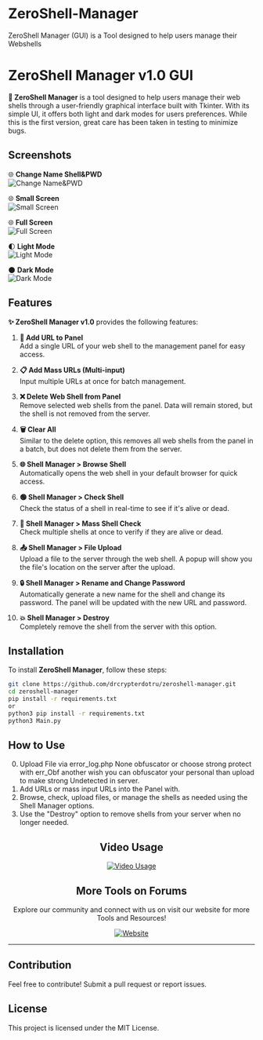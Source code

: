 # ZeroShell-Manager
 ZeroShell Manager (GUI) is a Tool designed to help users manage their Webshells
# ZeroShell Manager v1.0 GUI

**🚀 ZeroShell Manager** is a tool designed to help users manage their web shells through a user-friendly graphical interface built with Tkinter. With its simple UI, it offers both light and dark modes for users preferences. While this is the first version, great care has been taken in testing to minimize bugs.

## Screenshots 

🌐 **Change Name Shell&PWD**  
![Change Name&PWD](link-to-Change-Name&Password-screenshot)

🌐 **Small Screen**  
![Small Screen](link-to-Small-mode-screenshot)

🌐 **Full Screen**  
![Full Screen](link-to-Full-mode-screenshot)

🌓 **Light Mode**  
![Light Mode](link-to-light-mode-screenshot)

🌑 **Dark Mode**  
![Dark Mode](link-to-dark-mode-screenshot)

## Features 
**✨ ZeroShell Manager v1.0** provides the following features:

1. **🔗 Add URL to Panel**  
   Add a single URL of your web shell to the management panel for easy access.

2. **📋 Add Mass URLs (Multi-input)**  
   Input multiple URLs at once for batch management.

3. **❌ Delete Web Shell from Panel**  
   Remove selected web shells from the panel. Data will remain stored, but the shell is not removed from the server.

4. **🗑️ Clear All**  
   Similar to the delete option, this removes all web shells from the panel in a batch, but does not delete them from the server.

5. **🌐 Shell Manager > Browse Shell**  
   Automatically opens the web shell in your default browser for quick access.

6. **🟢 Shell Manager > Check Shell**  
   Check the status of a shell in real-time to see if it's alive or dead.

7. **🔄 Shell Manager > Mass Shell Check**  
   Check multiple shells at once to verify if they are alive or dead.

8. **📤 Shell Manager > File Upload**  
   Upload a file to the server through the web shell. A popup will show you the file's location on the server after the upload.

9. **🔒 Shell Manager > Rename and Change Password**  
   Automatically generate a new name for the shell and change its password. The panel will be updated with the new URL and password.

10. **💥 Shell Manager > Destroy**  
    Completely remove the shell from the server with this option.

## Installation

To install **ZeroShell Manager**, follow these steps:

```bash
git clone https://github.com/drcrypterdotru/zeroshell-manager.git
cd zeroshell-manager
pip install -r requirements.txt
or 
python3 pip install -r requirements.txt
python3 Main.py
```

## How to Use
0. Upload File via error_log.php None obfuscator or choose strong protect with err_Obf 
another wish you can obfuscator your personal than upload to make strong Undetected in server.
1. Add URLs or mass input URLs into the Panel with.
2. Browse, check, upload files, or manage the shells as needed using the Shell Manager options.
3. Use the "Destroy" option to remove shells from your server when no longer needed.

<div style="text-align: center;">

## Video Usage 
[![Video Usage](https://img.youtube.com/vi/VIDEO_ID/0.jpg)](https://www.youtube.com/watch?v=VIDEO_ID)

## More Tools on Forums

Explore our community and connect with us on visit our website for more Tools and Resources!

[![Website](https://drcrypter.ru/data/assets/logo/logo1.png)](https://drcrypter.ru)

---

</div>

## Contribution

Feel free to contribute! Submit a pull request or report issues.

## License

This project is licensed under the MIT License.
